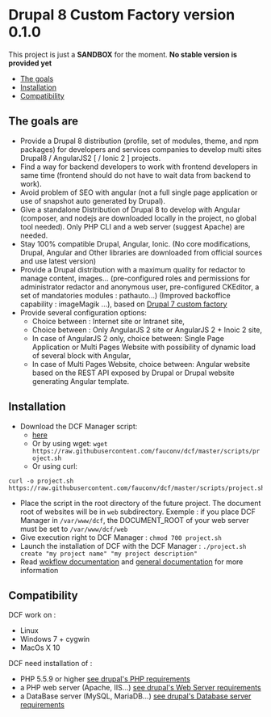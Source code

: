 # Drupal 8 Custom Factory version 0.1.0

This project is just a **SANDBOX** for the moment. **No stable version is provided yet**

 * [The goals](#the-goals-are)
 * [Installation](#installation)
 * [Compatibility](#compatibility)


## The goals are

 * Provide a Drupal 8 distribution (profile, set of modules, theme, and npm packages) for developers and services companies to develop multi sites Drupal8 / AngularJS2 [ / Ionic 2 ] projects.
 * Find a way for backend developers to work with frontend developers in same time (frontend should do not have to wait data from backend to work).
 * Avoid problem of SEO with angular (not a full single page application or use of snapshot auto generated by Drupal).
 * Give a standalone Distribution of Drupal 8 to develop with Angular (composer, and nodejs are downloaded locally in the project, no global tool needed). Only PHP CLI and a web server (suggest Apache) are needed.
 * Stay 100% compatible Drupal, Angular, Ionic. (No core modifications, Drupal, Angular and Other libraries are downloaded from official sources and use latest version)
 * Provide a Drupal distribution with a maximum quality for redactor to manage content, images... (pre-configured roles and permissions for administrator redactor and anonymous user, pre-configured CKEditor, a set of mandatories modules : pathauto...) (Improved backoffice capability : imageMagik ...), based on [Drupal 7 custom factory](https://github.com/fauconv/ctm_drupal7)
 * Provide several configuration options:
     * Choice between : Internet site or Intranet site,
     * Choice between : Only AngularJS 2 site or AngularJS 2 + Inoic 2 site,
     * In case of AngularJS 2 only, choice between: Single Page Application or Multi Pages Website with possibility of dynamic load of several block with Angular,
     * In case of Multi Pages Website, choice between: Angular website based on the REST API exposed by Drupal or Drupal website generating Angular template.


## Installation

 * Download the DCF Manager script:
     * [here](https://raw.githubusercontent.com/fauconv/dcf/master/scripts/project.sh) 
     * Or by using wget: `wget https://raw.githubusercontent.com/fauconv/dcf/master/scripts/project.sh` 
     * Or using curl:

```
curl -o project.sh https://raw.githubusercontent.com/fauconv/dcf/master/scripts/project.sh
```

 * Place the script in the root directory of the future project. The document root of websites will be in `web` subdirectory. Exemple : if you place DCF Manager in `/var/www/dcf`, the DOCUMENT_ROOT of your web server must be set to `/var/www/dcf/web`
 * Give execution right to DCF Manager : `chmod 700 project.sh`
 * Launch the installation of DCF with the DCF Manager : `./project.sh create "my project name" "my project description"`
 * Read [wokflow documentation](https://raw.githubusercontent.com/fauconv/dcf/master/docs/DCF_8_workflow.md) and [general documentation](https://raw.githubusercontent.com/fauconv/dcf/master/docs/DCF_8_documentation.md) for more information


## Compatibility

DCF work on :
 * Linux
 * Windows 7 + cygwin
 * MacOs X 10

DCF need installation of :
  * PHP 5.5.9 or higher [see drupal's PHP requirements](https://www.drupal.org/docs/7/system-requirements/php)
  * a PHP web server (Apache, IIS...)
  [see drupal's Web Server requirements](https://www.drupal.org/docs/7/system-requirements/web-server)
  * a DataBase server (MySQL, MariaDB...) [see drupal's Database server requirements](https://www.drupal.org/docs/7/system-requirements/database-server)


